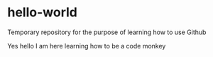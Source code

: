 # hello-world
Temporary repository for the purpose of learning how to use Github

Yes hello I am here learning how to be a code monkey

